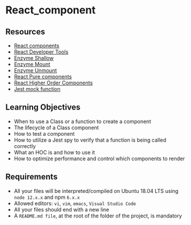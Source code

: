 # React_component

## Resources
- [React components](https://intranet.hbtn.io/rltoken/ubcbLEl2Dwr0KQggLP5tBQ)
- [React Developer Tools](https://intranet.hbtn.io/rltoken/TxiM_lfqc5uKT0EgeA4IxA)
- [Enzyme Shallow](https://intranet.hbtn.io/rltoken/80Mpegld0PY2QNQE6d3SfA)
- [Enzyme Mount](https://intranet.hbtn.io/rltoken/J0AdW0LlG3yQxYbuIwjTsg)
- [Enzyme Unmount](https://intranet.hbtn.io/rltoken/LB7845OI2tK9EKErD4Jxkg)
- [React Pure components](https://intranet.hbtn.io/rltoken/fmGgdPJcG7NMxMjMjyp7Sg)
- [React Higher Order Components](https://intranet.hbtn.io/rltoken/7J7n3ZexqujOmaNoGZVBNQ)
- [Jest mock function](https://intranet.hbtn.io/rltoken/oV4-XN09N7JSN84LT0ErXw)
  
## Learning Objectives
- When to use a Class or a function to create a component
- The lifecycle of a Class component
- How to test a component
- How to utilize a Jest spy to verify that a function is being called correctly
- What an HOC is and how to use it
- How to optimize performance and control which components to render
  
## Requirements
- All your files will be interpreted/compiled on Ubuntu 18.04 LTS using ```node 12.x.x``` and npm ```6.x.x```
- Allowed editors: ```vi```, ```vim```, ```emacs```, ```Visual Studio Code```
- All your files should end with a new line
- A ```README.md file```, at the root of the folder of the project, is mandatory

